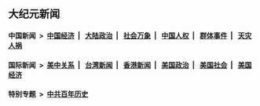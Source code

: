 ## 大纪元新闻

#### 中国新闻 &nbsp;>&nbsp; [中国经济](indexes/ncid283/README.md?12092045) &nbsp;| &nbsp; [大陆政治](indexes/ncid277/README.md?12092045) &nbsp;| &nbsp; [社会万象](indexes/ncid282/README.md?12092045) &nbsp;| &nbsp; [中国人权](indexes/ncid278/README.md?12092045) &nbsp;| &nbsp; [群体事件](indexes/ncid279/README.md?12092045) &nbsp;| &nbsp; [天灾人祸](indexes/ncid280/README.md?12092045)

#### 国际新闻 &nbsp;>&nbsp; [美中关系](indexes/nf1412576/README.md?12092045) &nbsp;| &nbsp; [台湾新闻](indexes/ncid1349361/README.md?12092045) &nbsp;| &nbsp; [香港新闻](indexes/ncid1349362/README.md?12092045) &nbsp;| &nbsp; [美国政治](indexes/ncid1078159/README.md?12092045) &nbsp;| &nbsp; [美国社会](indexes/ncid1078160/README.md?12092045) &nbsp;| &nbsp; [美国经济](indexes/ncid1078158/README.md?12092045)

#### 特别专题 &nbsp;>&nbsp; [中共百年历史](https://github.com/epoch-news/epoch-special/blob/master/README.md?12092045)  
